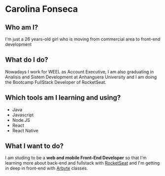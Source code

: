# Carolina Fonseca

## Who am I?
I'm just a 26 years-old girl who is moving from commercial area to front-end development

## What do I do?
Nowadays I work for WEEL as Account Executive, I am also graduating in Analisis and Sistem Development at Anhanguera University and I am doing the Bootcamp FullStack Developer of RocketSeat.

## Which tools am I learning and using?
- Java
- Javascript
- Node.JS
- React
- React Native

## What I want to do?
I am studing to be a **web and mobile Front-End Developer** so that I'm learning more about back-end and fullstack with [RocketSeat](https://rocketseat.com.br/ "RocketSeat") and I'm getting in deep in front-end with [Arbyte](https://www.arbyte.com.br/ "Arbyte") classes.
